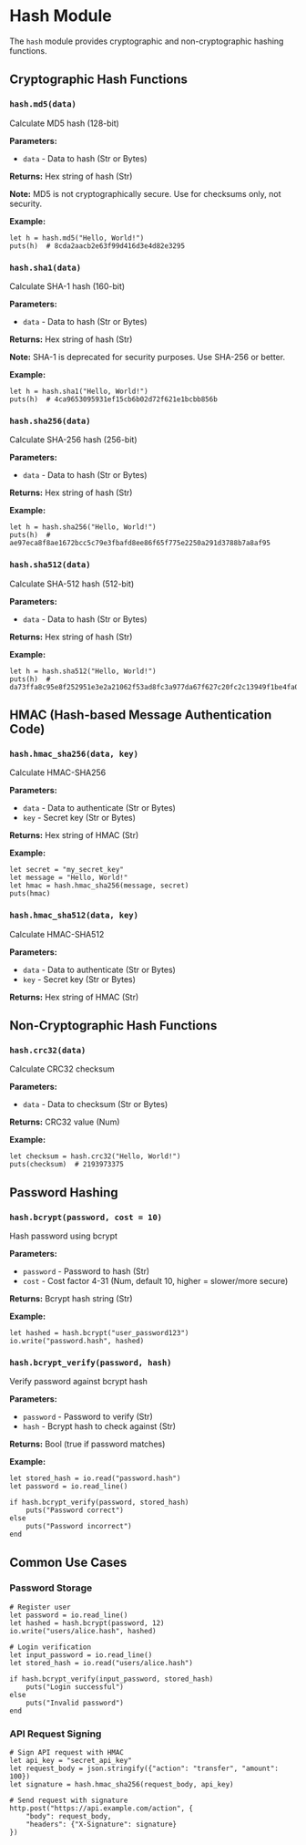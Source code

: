 # Hash Module

The `hash` module provides cryptographic and non-cryptographic hashing functions.

## Cryptographic Hash Functions

### `hash.md5(data)`
Calculate MD5 hash (128-bit)

**Parameters:**
- `data` - Data to hash (Str or Bytes)

**Returns:** Hex string of hash (Str)

**Note:** MD5 is not cryptographically secure. Use for checksums only, not security.

**Example:**
```quest
let h = hash.md5("Hello, World!")
puts(h)  # 8cda2aacb2e63f99d416d3e4d82e3295
```

### `hash.sha1(data)`
Calculate SHA-1 hash (160-bit)

**Parameters:**
- `data` - Data to hash (Str or Bytes)

**Returns:** Hex string of hash (Str)

**Note:** SHA-1 is deprecated for security purposes. Use SHA-256 or better.

**Example:**
```quest
let h = hash.sha1("Hello, World!")
puts(h)  # 4ca9653095931ef15cb6b02d72f621e1bcbb856b
```

### `hash.sha256(data)`
Calculate SHA-256 hash (256-bit)

**Parameters:**
- `data` - Data to hash (Str or Bytes)

**Returns:** Hex string of hash (Str)

**Example:**
```quest
let h = hash.sha256("Hello, World!")
puts(h)  # ae97eca8f8ae1672bcc5c79e3fbafd8ee86f65f775e2250a291d3788b7a8af95
```

### `hash.sha512(data)`
Calculate SHA-512 hash (512-bit)

**Parameters:**
- `data` - Data to hash (Str or Bytes)

**Returns:** Hex string of hash (Str)

**Example:**
```quest
let h = hash.sha512("Hello, World!")
puts(h)  # da73ffa8c95e8f252951e3e2a21062f53ad8fc3a977da67f627c20fc2c13949f1be4fa07beed0383e79767b205c42b9f947938ba4d9eea0c8e88bf912f526011
```

## HMAC (Hash-based Message Authentication Code)

### `hash.hmac_sha256(data, key)`
Calculate HMAC-SHA256

**Parameters:**
- `data` - Data to authenticate (Str or Bytes)
- `key` - Secret key (Str or Bytes)

**Returns:** Hex string of HMAC (Str)

**Example:**
```quest
let secret = "my_secret_key"
let message = "Hello, World!"
let hmac = hash.hmac_sha256(message, secret)
puts(hmac)
```

### `hash.hmac_sha512(data, key)`
Calculate HMAC-SHA512

**Parameters:**
- `data` - Data to authenticate (Str or Bytes)
- `key` - Secret key (Str or Bytes)

**Returns:** Hex string of HMAC (Str)

## Non-Cryptographic Hash Functions

### `hash.crc32(data)`
Calculate CRC32 checksum

**Parameters:**
- `data` - Data to checksum (Str or Bytes)

**Returns:** CRC32 value (Num)

**Example:**
```quest
let checksum = hash.crc32("Hello, World!")
puts(checksum)  # 2193973375
```

## Password Hashing

### `hash.bcrypt(password, cost = 10)`
Hash password using bcrypt

**Parameters:**
- `password` - Password to hash (Str)
- `cost` - Cost factor 4-31 (Num, default 10, higher = slower/more secure)

**Returns:** Bcrypt hash string (Str)

**Example:**
```quest
let hashed = hash.bcrypt("user_password123")
io.write("password.hash", hashed)
```

### `hash.bcrypt_verify(password, hash)`
Verify password against bcrypt hash

**Parameters:**
- `password` - Password to verify (Str)
- `hash` - Bcrypt hash to check against (Str)

**Returns:** Bool (true if password matches)

**Example:**
```quest
let stored_hash = io.read("password.hash")
let password = io.read_line()

if hash.bcrypt_verify(password, stored_hash)
    puts("Password correct")
else
    puts("Password incorrect")
end
```

## Common Use Cases

### Password Storage
```quest
# Register user
let password = io.read_line()
let hashed = hash.bcrypt(password, 12)
io.write("users/alice.hash", hashed)

# Login verification
let input_password = io.read_line()
let stored_hash = io.read("users/alice.hash")

if hash.bcrypt_verify(input_password, stored_hash)
    puts("Login successful")
else
    puts("Invalid password")
end
```

### API Request Signing
```quest
# Sign API request with HMAC
let api_key = "secret_api_key"
let request_body = json.stringify({"action": "transfer", "amount": 100})
let signature = hash.hmac_sha256(request_body, api_key)

# Send request with signature
http.post("https://api.example.com/action", {
    "body": request_body,
    "headers": {"X-Signature": signature}
})
```
